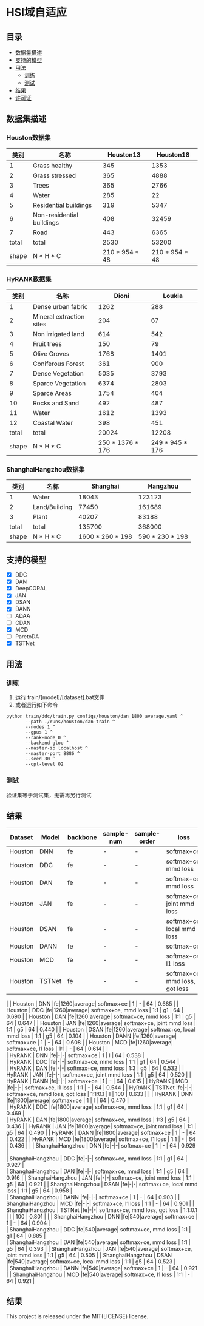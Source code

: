 # HSI域自适应

## 目录

- [数据集描述](#datasets)
- [支持的模型](#modelsgh)
- [用法](#usage)
  - [训练](#usage-train)
  - [测试](#usage-test)
- [结果](#result)
- [许可证](#license)

## <a name="datasets"></a> 数据集描述

### <a name="datasets-houston"></a> Houston数据集

| 类别    | 名称                        | Houston13      | Houston18      |
|-------|---------------------------|----------------|----------------|
| 1     | Grass healthy             | 345            | 1353           |
| 2     | Grass stressed            | 365            | 4888           |
| 3     | Trees                     | 365            | 2766           |
| 4     | Water                     | 285            | 22             |
| 5     | Residential buildings     | 319            | 5347           |
| 6     | Non-residential buildings | 408            | 32459          |
| 7     | Road                      | 443            | 6365           |
| total | total                     | 2530           | 53200          |
| shape | N * H * C                 | 210 * 954 * 48 | 210 * 954 * 48 |

### <a name="datasets-hyrank"></a> HyRANK数据集

| 类别    | 名称                       | Dioni            | Loukia          |
|-------|--------------------------|------------------|-----------------|
| 1     | Dense urban fabric       | 1262             | 288             |
| 2     | Mineral extraction sites | 204              | 67              |
| 3     | Non irrigated land       | 614              | 542             |
| 4     | Fruit trees              | 150              | 79              |
| 5     | Olive Groves             | 1768             | 1401            |
| 6     | Coniferous Forest        | 361              | 900             |
| 7     | Dense Vegetation         | 5035             | 3793            |
| 8     | Sparce Vegetation        | 6374             | 2803            |
| 9     | Sparce Areas             | 1754             | 404             |
| 10    | Rocks and Sand           | 492              | 487             |
| 11    | Water                    | 1612             | 1393            |
| 12    | Coastal Water            | 398              | 451             |
| total | total                    | 20024            | 12208           |  
| shape | N * H * C                | 250 * 1376 * 176 | 249 * 945 * 176 |  

### <a name="datasets-shanghang"></a> ShanghaiHangzhou数据集

| 类别    | 名称            | Shanghai         | Hangzhou        |
|-------|---------------|------------------|-----------------|
| 1     | Water         | 18043            | 123123          |
| 2     | Land/Building | 77450            | 161689          |
| 3     | Plant         | 40207            | 83188           |
| total | total         | 135700           | 368000          |  
| shape | N * H * C     | 1600 * 260 * 198 | 590 * 230 * 198 |


## <a name="models"></a> 支持的模型

- [x] DDC
- [x] DAN
- [x] DeepCORAL
- [x] JAN
- [x] DSAN
- [x] DANN
- [ ] ADAA
- [ ] CDAN
- [x] MCD
- [ ] ParetoDA
- [x] TSTNet

## <a name="usage"></a> 用法

### <a name="usage-train"></a> 训练

1. 运行 train/[model]/[dataset].bat文件
2. 或者运行如下命令

 ```shell
python train/ddc/train.py configs/houston/dan_1800_average.yaml ^
        --path ./runs/houston/dan-train ^
        --nodes 1 ^
        --gpus 1 ^
        --rank-node 0 ^
        --backend gloo ^
        --master-ip localhost ^
        --master-port 8886 ^
        --seed 30 ^
        --opt-level O2
```

### <a name="usage-test"></a> 测试

验证集等于测试集，无需再另行测试

## <a name="result"></a> 结果

| Dataset          | Model |backbone|sample-num|sample-order | loss                           | loss-ratio | kernel | batch-size | OA-best |
|------------------|-------|--------|----------|-------------|--------------------------------|------------|--------|------------|---------|
| Houston          | DNN    |fe|-|-| softmax+ce                     | 1          | -      | 64         | 0.720   |
| Houston          | DDC    |fe|-|-| softmax+ce, mmd loss           | 1:1        | g1     | 64         | 0.706   |
| Houston          | DAN    |fe|-|-| softmax+ce, mmd loss           | 1:1        | g5     | 64         | 0.672   |
| Houston          | JAN    |fe|-|-| softmax+ce, joint mmd loss     | 1:1        | g5     | 64         | 0.622   |
| Houston          | DSAN   |fe|-|-| softmax+ce, local mmd loss     | 1:1        | g5     | 64         | 0.444   |
| Houston          | DANN   |fe|-|-| softmax+ce                     | 1          | -      | 64         | 0.573   |
| Houston          | MCD    |fe|-|-| softmax+ce, l1 loss            | 1:1        | -      | 64         | 0.573   | 
| Houston          | TSTNet |fe|-|-| softmax+ce, mmd loss, got loss | 1:1:0.1    | g5     | 100        | 0.762|   
|
| Houston          | DNN    |fe|1260|average| softmax+ce                     | 1          | -      | 64         | 0.685   |
| Houston          | DDC    |fe|1260|average| softmax+ce, mmd loss           | 1:1        | g1     | 64         | 0.690   |
| Houston          | DAN    |fe|1260|average| softmax+ce, mmd loss           | 1:1        | g5     | 64         | 0.647   |
| Houston          | JAN    |fe|1260|average| softmax+ce, joint mmd loss     | 1:1        | g5     | 64         | 0.440   |
| Houston          | DSAN   |fe|1260|average| softmax+ce, local mmd loss     | 1:1        | g5     | 64         | 0.104   |
| Houston          | DANN   |fe|1260|average| softmax+ce                     | 1          | -      | 64         | 0.608   |
| Houston          | MCD    |fe|1260|average| softmax+ce, l1 loss            | 1:1        | -      | 64         | 0.614   | 
|     
| HyRANK           | DNN    |fe|-|-| softmax+ce                     | 1          | l      | 64         | 0.538   |  
| HyRANK           | DDC    |fe|-|-| softmax+ce, mmd loss           | 1:1        | g1     | 64         | 0.544   |    
| HyRANK           | DAN    |fe|-|-| softmax+ce, mmd loss           | 1:3        | g5     | 64         | 0.532   | 
| HyRANK           | JAN    |fe|-|-| softmax+ce, joint mmd loss     | 1:1        | g5     | 64         | 0.520   |
| HyRANK           | DANN   |fe|-|-| softmax+ce                     | 1          | -      | 64         | 0.615   |
| HyRANK           | MCD    |fe|-|-| softmax+ce, l1 loss            | 1:1        | -      | 64         | 0.544   |
| HyRANK           | TSTNet |fe|-|-| softmax+ce, mmd loss, got loss | 1:1:0.1    | l      | 100        | 0.633   |
|
| HyRANK           | DNN    |fe|1800|average| softmax+ce                     | 1          | l      | 64         | 0.470   |  
| HyRANK           | DDC    |fe|1800|average| softmax+ce, mmd loss           | 1:1        | g1     | 64         | 0.469   |    
| HyRANK           | DAN    |fe|1800|average| softmax+ce, mmd loss           | 1:3        | g5     | 64         | 0.436   | 
| HyRANK           | JAN    |fe|1800|average| softmax+ce, joint mmd loss     | 1:1        | g5     | 64         | 0.490   |
| HyRANK           | DANN   |fe|1800|average| softmax+ce                     | 1          | -      | 64         | 0.422   |
| HyRANK           | MCD    |fe|1800|average| softmax+ce, l1 loss            | 1:1        | -      | 64         | 0.436   |
|
| ShanghaiHangzhou | DNN    |fe|-|-| softmax+ce                     | 1          | -      | 64         | 0.929   |  
| ShanghaiHangzhou | DDC    |fe|-|-| softmax+ce, mmd loss           | 1:1        | g1     | 64         | 0.927   |    
| ShanghaiHangzhou | DAN    |fe|-|-| softmax+ce, mmd loss           | 1:1        | g5     | 64         | 0.916   | 
| ShanghaiHangzhou | JAN    |fe|-|-| softmax+ce, joint mmd loss     | 1:1        | g5     | 64         | 0.921    |
| ShanghaiHangzhou | DSAN   |fe|-|-| softmax+ce, local mmd loss     | 1:1        | g5     | 64         | 0.958   |   
| ShanghaiHangzhou | DANN   |fe|-|-| softmax+ce                     | 1          | -      | 64         | 0.903   |
| ShanghaiHangzhou | MCD    |fe|-|-| softmax+ce, l1 loss            | 1:1        | -      | 64         | 0.901   |
| ShanghaiHangzhou | TSTNet |fe|-|-| softmax+ce, mmd loss, got loss | 1:1:0.1    | l      | 100        | 0.801   |
|
| ShanghaiHangzhou | DNN    |fe|540|average| softmax+ce                     | 1          | -      | 64         | 0.904   |  
| ShanghaiHangzhou | DDC    |fe|540|average| softmax+ce, mmd loss           | 1:1        | g1     | 64         | 0.885   |    
| ShanghaiHangzhou | DAN    |fe|540|average| softmax+ce, mmd loss           | 1:1        | g5     | 64         | 0.393   | 
| ShanghaiHangzhou | JAN    |fe|540|average| softmax+ce, joint mmd loss     | 1:1        | g5     | 64         | 0.505    |
| ShanghaiHangzhou | DSAN   |fe|540|average| softmax+ce, local mmd loss     | 1:1        | g5     | 64         | 0.523   |   
| ShanghaiHangzhou | DANN   |fe|540|average| softmax+ce                     | 1          | -      | 64         | 0.921   |
| ShanghaiHangzhou | MCD    |fe|540|average| softmax+ce, l1 loss            | 1:1        | -      | 64         | 0.921   |


## <a name="license"></a> 结果

This project is released under the MIT(LICENSE) license.